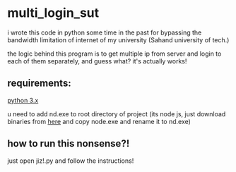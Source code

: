 # multi_login_sut

i wrote this code in python some time in the past for bypassing the bandwidth limitation of internet of my university (Sahand university of tech.)

the logic behind this program is to get multiple ip from server and login to each of them separately, and guess what? it's actually works!





## requirements:

[python 3.x](https://www.python.org/downloads/)

u need to add nd.exe to root directory of project (its node js, just download binaries from [here](https://nodejs.org/en/download/) and copy node.exe and rename it to nd.exe)




## how to run this nonsense?!

just open jiz!.py and follow the instructions!
